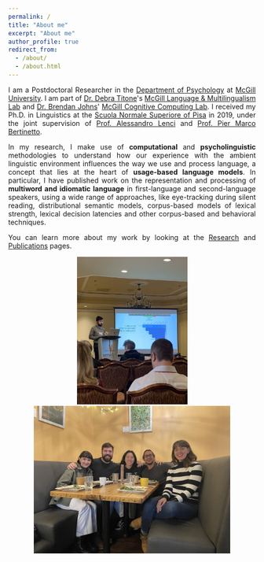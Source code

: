 ```yaml
---
permalink: /
title: "About me"
excerpt: "About me"
author_profile: true
redirect_from: 
  - /about/
  - /about.html
---
```




<p align="justify">I am a Postdoctoral Researcher in the <a href="https://www.mcgill.ca/psychology/">Department of Psychology</a> at <a href="https://www.mcgill.ca/">McGill University</a>. I am part of <a href="https://www.mcgill.ca/language-lab/our-team/debra-titone-phd-lab-director">Dr. Debra Titone</a>'s <a href="https://www.mcgill.ca/language-lab/">McGill Language & Multilingualism Lab</a> and <a href="https://btjohns.com/people">Dr. Brendan Johns</a>' <a href="https://btjohns.com/">McGill Cognitive Computing Lab</a>. I received my Ph.D. in Linguistics at the <a href="https://www.sns.it/en">Scuola Normale Superiore of Pisa</a> in 2019, under the joint supervision of <a href="https://people.unipi.it/alessandro_lenci/">Prof. Alessandro Lenci</a> and <a href="https://www.sns.it/en/persona/pier-marco-bertinetto">Prof. Pier Marco Bertinetto</a>. </p>

<p align="justify">In my research, I make use of <b>computational</b> and <b>psycholinguistic</b> methodologies to understand how our experience with the ambient linguistic environment influences the way we use and process language, a concept that lies at the heart of <b>usage-based language models</b>. In particular, I have published work on the representation and processing of <b>multiword and idiomatic language</b> in first-language and second-language speakers, using a wide range of approaches, like eye-tracking during silent reading, distributional semantic models, corpus-based models of lexical strength, lexical decision latencies and other corpus-based and behavioral techniques. </p>

<p align="justify">You can learn more about my work by looking at the <a href="https://marcosenaldi.github.io/research/">Research</a> and <a href="https://marcosenaldi.github.io/publications/">Publications</a> pages.</p>

<p align="center"> <img width="225" height="300" src="https://github.com/marcosenaldi/marcosenaldi.github.io/blob/master/images/menlex.jfif?raw=true"> <img width="400" height="300" src="https://github.com/marcosenaldi/marcosenaldi.github.io/blob/master/images/labmates.jfif?raw=true"> </p>

